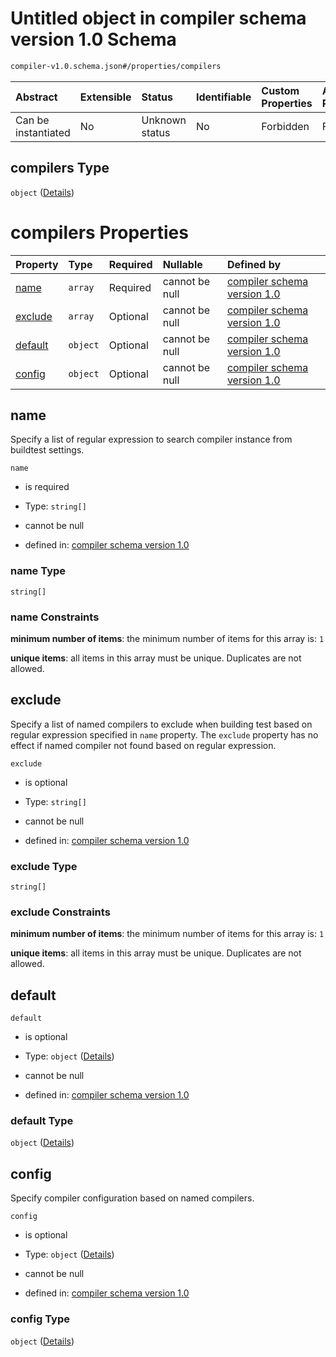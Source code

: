 # Untitled object in compiler schema version 1.0 Schema

```txt
compiler-v1.0.schema.json#/properties/compilers
```



| Abstract            | Extensible | Status         | Identifiable | Custom Properties | Additional Properties | Access Restrictions | Defined In                                                                            |
| :------------------ | :--------- | :------------- | :----------- | :---------------- | :-------------------- | :------------------ | :------------------------------------------------------------------------------------ |
| Can be instantiated | No         | Unknown status | No           | Forbidden         | Forbidden             | none                | [compiler-v1.0.schema.json*](../out/compiler-v1.0.schema.json "open original schema") |

## compilers Type

`object` ([Details](compiler-v1-properties-compilers.md))

# compilers Properties

| Property            | Type     | Required | Nullable       | Defined by                                                                                                                                                 |
| :------------------ | :------- | :------- | :------------- | :--------------------------------------------------------------------------------------------------------------------------------------------------------- |
| [name](#name)       | `array`  | Required | cannot be null | [compiler schema version 1.0](definitions-definitions-list_of_strings.md "compiler-v1.0.schema.json#/properties/compilers/properties/name")                |
| [exclude](#exclude) | `array`  | Optional | cannot be null | [compiler schema version 1.0](definitions-definitions-list_of_strings.md "compiler-v1.0.schema.json#/properties/compilers/properties/exclude")             |
| [default](#default) | `object` | Optional | cannot be null | [compiler schema version 1.0](compiler-v1-properties-compilers-properties-default.md "compiler-v1.0.schema.json#/properties/compilers/properties/default") |
| [config](#config)   | `object` | Optional | cannot be null | [compiler schema version 1.0](compiler-v1-properties-compilers-properties-config.md "compiler-v1.0.schema.json#/properties/compilers/properties/config")   |

## name

Specify a list of regular expression to search compiler instance from buildtest settings.

`name`

*   is required

*   Type: `string[]`

*   cannot be null

*   defined in: [compiler schema version 1.0](definitions-definitions-list_of_strings.md "compiler-v1.0.schema.json#/properties/compilers/properties/name")

### name Type

`string[]`

### name Constraints

**minimum number of items**: the minimum number of items for this array is: `1`

**unique items**: all items in this array must be unique. Duplicates are not allowed.

## exclude

Specify a list of named compilers to exclude when building test based on regular expression specified in `name` property. The `exclude` property has no effect if named compiler not found based on regular expression.

`exclude`

*   is optional

*   Type: `string[]`

*   cannot be null

*   defined in: [compiler schema version 1.0](definitions-definitions-list_of_strings.md "compiler-v1.0.schema.json#/properties/compilers/properties/exclude")

### exclude Type

`string[]`

### exclude Constraints

**minimum number of items**: the minimum number of items for this array is: `1`

**unique items**: all items in this array must be unique. Duplicates are not allowed.

## default



`default`

*   is optional

*   Type: `object` ([Details](compiler-v1-properties-compilers-properties-default.md))

*   cannot be null

*   defined in: [compiler schema version 1.0](compiler-v1-properties-compilers-properties-default.md "compiler-v1.0.schema.json#/properties/compilers/properties/default")

### default Type

`object` ([Details](compiler-v1-properties-compilers-properties-default.md))

## config

Specify compiler configuration based on named compilers.

`config`

*   is optional

*   Type: `object` ([Details](compiler-v1-properties-compilers-properties-config.md))

*   cannot be null

*   defined in: [compiler schema version 1.0](compiler-v1-properties-compilers-properties-config.md "compiler-v1.0.schema.json#/properties/compilers/properties/config")

### config Type

`object` ([Details](compiler-v1-properties-compilers-properties-config.md))
